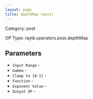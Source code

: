 ```yaml
---
layout: page
title: depthMap (post)
---
```


Category: post

OP Type: raytk.operators.post.depthMap

## Parameters

* `Input Range` - 
* `Gamma` - 
* `Clamp to [0-1]` - 
* `Function` - 
* `Exponent Value` - 
* `Output OP` -
